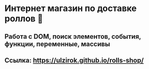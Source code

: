 # Интернет магазин по доставке роллов 🍣
## Работа с DOM, поиск элементов, события, функции, переменные, массивы
## Ссылка: https://ulzirok.github.io/rolls-shop/
